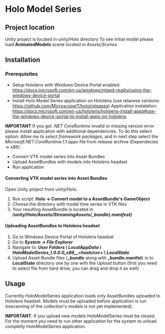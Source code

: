 # Holo Model Series

## Project location

Unity project is located in unity/Holo directory
To see initial model please load **AnimatedModels** scene located in *Assets/Scenes*

## Installation

### Prerequisites 
  * Setup Hololens with Windows Device Portal enabled: https://docs.microsoft.com/en-us/windows/mixed-reality/using-the-windows-device-portal
  * Install Holo Model Series application on Hololens (use relasese versions: https://github.com/MicroscopeIT/holo/releases) 
    Application instalation: https://docs.microsoft.com/en-us/hololens/hololens-install-apps#use-the-windows-device-portal-to-install-apps-on-hololens

  **IMPORTANT**
      If you got *.NET CoreRuntime* invalid or missing version error please install application with additional dependencies. To do this select option: *Allow me to select framework packages*, and in next step select the *Microsoft.NET.CoreRuntime.1.1.appx* file from release archive (Dependecies -> x86).

  * Convert VTK model series into Asset Bundles
  * Upload AssetBundles with models into Hololens headset
  * Run application
    
#### Converting VTK model series into Asset Bundles

Open Unity project from unity/Holo.

1. Run script: **Holo -> Convert model to a AssetBundle's GameObject**
2. Choose the directory with model time series in VTK files
3. Your resulting AssetBundle is located in _**<repository location>/unity/Holo/Assets/StreamingAssets/<name of converted directory>\_bundle(.manifest)**_

#### Uploading AssetBundles to Hololens headset

1. Go to Windows Device Portal of Hololens headset
2. Go to _**System -> File Explorer**_
3. Navigate to: _**User Folders \ LocalAppData \ HoloModelSeries\_1.0.0.0_x86\_\_<hash/crc> \ LocalState**_
4. Upload Asset Bundle files (**\_bundle** along with **\_bundle.manifet**) in to **LocalState** directory one by one with the *Upload* button (first you need to select file from hard drive, you can drag and drop it as well)

## Usage

Currently HoloModelSeries application loads only AssetBundles uploaded to Hololens headset. Models must be uploaded before application is run (rescanning of the collection's models is not yet implemented).

**IMPORTANT**: If you upload new models HoloModelSeries must be closed. For the moment you need to run other application for the system to unload completly HoloModelSeries application.
